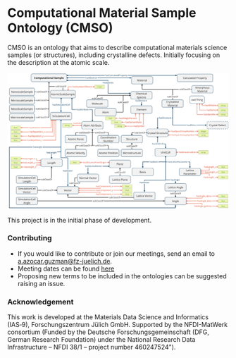 # Computational Material Sample Ontology (CMSO)
CMSO is an ontology that aims to describe computational materials science samples (or structures), including crystalline defects. Initially focusing on the description at the atomic scale.

![Schematic representation of CMSO](images/CMSO.jpg)

This project is in the initial phase of development. 

### Contributing
- If you would like to contribute or join our meetings, send an email to [a.azocar.guzman@fz-juelich.de](mailto:a.azocar.guzman@fz-juelich.de).
- Meeting dates can be found [here](https://github.com/Materials-Data-Science-and-Informatics/cmso-ontology/wiki)
- Proposing new terms to be included in the ontologies can be suggested raising an issue.

### Acknowledgement
This work is developed at the Materials Data Science and Informatics (IAS‑9), Forschungszentrum Jülich GmbH. Supported by the NFDI-MatWerk consortium (Funded by the Deutsche Forschungsgemeinschaft (DFG, German Research Foundation) under the National Research Data Infrastructure – NFDI 38/1 – project number 460247524"). 
